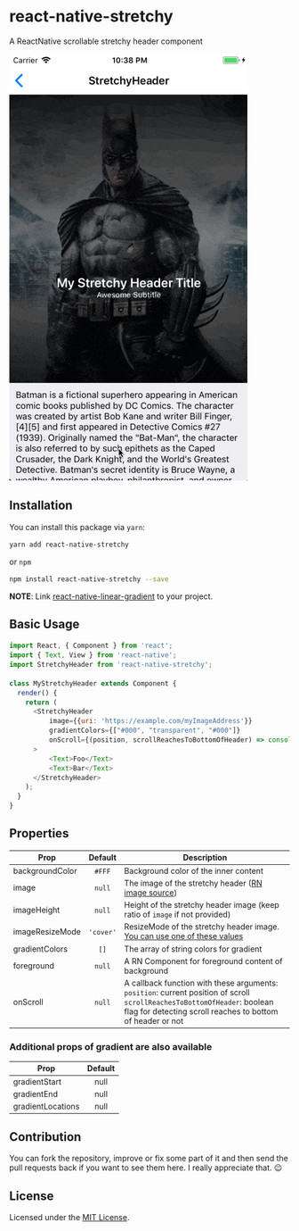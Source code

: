# react-native-stretchy
A ReactNative scrollable stretchy header component

![StretchyBatman](/demo.gif)

## Installation

You can install this package via `yarn`:
```bash
yarn add react-native-stretchy
```

or `npm`

```bash
npm install react-native-stretchy --save
```
**NOTE**: Link [react-native-linear-gradient](https://github.com/react-native-community/react-native-linear-gradient) to your project.

## Basic Usage

```js
import React, { Component } from 'react';
import { Text, View } from 'react-native';
import StretchyHeader from 'react-native-stretchy';

class MyStretchyHeader extends Component {
  render() {
    return (
      <StretchyHeader
          image={{uri: 'https://example.com/myImageAddress'}}
          gradientColors={["#000", "transparent", "#000"]}
          onScroll={(position, scrollReachesToBottomOfHeader) => console.log(position, scrollReachesToBottomOfHeader)}
      >
          <Text>Foo</Text>
          <Text>Bar</Text>
      </StretchyHeader>
    );
  }
}
```


## Properties

| Prop          | Default | Description|
|---------------|:-------:|------------|
|backgroundColor|`#FFF`     | Background color of the inner content
|image          |`null`     |The image of the stretchy header ([RN image source](https://facebook.github.io/react-native/docs/images.html))
|imageHeight    |`null`     |Height of the stretchy header image (keep ratio of `image` if not provided)
|imageResizeMode|`'cover'`    | ResizeMode of the stretchy header image. [You can use one of these values](https://facebook.github.io/react-native/docs/image.html#resizemode)
|gradientColors |`[]`       |The array of string colors for gradient
|foreground     |`null`     |A RN Component for foreground content of background
|onScroll       |`null`     |A callback function with these arguments:<br>`position`: current position of scroll<br>`scrollReachesToBottomOfHeader`: boolean flag for detecting scroll reaches to bottom of header or not

### Additional props of gradient are also available
| Prop            | Default |
|-----------------|:-------:|
|gradientStart    |null     |
|gradientEnd      |null     |
|gradientLocations|null     |

## Contribution

You can fork the repository, improve or fix some part of it and then send the pull requests back if you want to see them here. I really appreciate that. :wink:


## License

Licensed under the [MIT License](https://github.com/hamidhadi/react-native-stretchy/blob/master/LICENSE).
